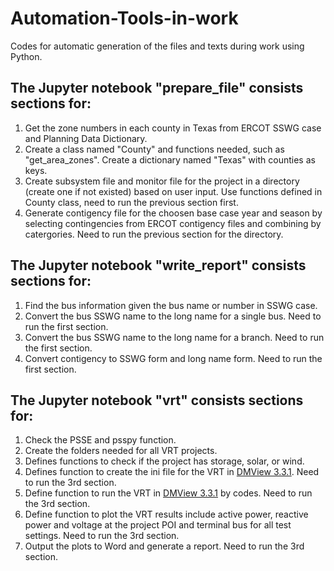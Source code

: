 # Automation-Tools-in-work
Codes for automatic generation of the files and texts during work using Python.
## The Jupyter notebook "prepare_file" consists sections for:
1. Get the zone numbers in each county in Texas from ERCOT SSWG case and Planning Data Dictionary.
2. Create a class named "County" and functions needed, such as "get_area_zones". Create a dictionary named "Texas" with counties as keys.
3. Create subsystem file and monitor file for the project in a directory (create one if not existed) based on user input. Use functions defined in County class, need to run the previous section first.
4. Generate contigency file for the choosen base case year and season by selecting contingencies from ERCOT contigency files and combining by catergories. Need to run the previous section for the directory.
## The Jupyter notebook "write_report" consists sections for:
1. Find the bus information given the bus name or number in SSWG case.
2. Convert the bus SSWG name to the long name for a single bus. Need to run the first section.
3. Convert the bus SSWG name to the long name for a branch. Need to run the first section.
4. Convert contigency to SSWG form and long name form. Need to run the first section.
## The Jupyter notebook "vrt" consists sections for:
1. Check the PSSE and psspy function.
2. Create the folders needed for all VRT projects.
3. Defines functions to check if the project has storage, solar, or wind.
4. Defines function to create the ini file for the VRT in [DMView 3.3.1](https://sites.google.com/view/dmview/home). Need to run the 3rd section.
5. Define function to run the VRT in [DMView 3.3.1](https://sites.google.com/view/dmview/home) by codes. Need to run the 3rd section.
6. Define function to plot the VRT results include active power, reactive power and voltage at the project POI and terminal bus for all test settings.  Need to run the 3rd section.
7. Output the plots to Word and generate a report. Need to run the 3rd section.
